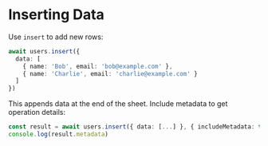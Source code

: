 # Inserting Data

Use `insert` to add new rows:

```Typescript
await users.insert({
  data: [
    { name: 'Bob', email: 'bob@example.com' },
    { name: 'Charlie', email: 'charlie@example.com' }
  ]
})
```

This appends data at the end of the sheet. Include metadata to get operation details:

```Typescript
const result = await users.insert({ data: [...] }, { includeMetadata: true })
console.log(result.metadata)
```
